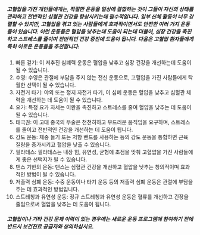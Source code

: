 ##### 고혈압을 가진 개인들에게는, 적절한 운동을 일상에 결합하는 것이 그들이 자신의 상태를 관리하고 전반적인 심혈관 건강을 향상시키는데 필수적입니다. 일부 신체 활동이 너무 강렬할 수 있지만, 고혈압을 겪고 있는 사람들에게 효과적이면서도 안전한 여러 가지 운동들이 있습니다. 이런 운동들은 혈압을 낮추는데 도움이 되는데 더불어, 심장 건강을 촉진하고 스트레스를 줄이며 전반적인 건강 증진에 도움이 됩니다. 다음은 고혈압 환자들에게 특히 이로운 운동들을 추천합니다: 

1. 빠른 걷기: 이 저추진 심폐력 운동은 혈압을 낮추고 심장 건강을 개선하는데 도움이 될 수 있습니다.
2. 수영: 수영은 관절에 부담을 주지 않는 전신 운동으로, 고혈압을 가진 사람들에게 탁월한 선택이 될 수 있습니다.
3. 자전거 타기: 야외 또는 정지 자전거 타기, 이 심폐 운동은 혈압을 낮추고 심혈관 체력을 개선하는 데 도움이 될 수 있습니다.
4. 요가: 특정 요가 자세는 이완을 촉진하고 스트레스를 줄여 혈압을 낮추는 데 도움이 될 수 있습니다.
5. 태극권: 이 고대 중국의 무술은 천천히하고 부드러운 움직임을 요구하며, 스트레스를 줄이고 전반적인 건강을 개선하는 데 도움이 됩니다.
6. 강도 운동: 체중 들기 또는 저항 밴드를 사용하는 등의 강도 운동을 통합하면 근육 질량을 증가시키고 혈압을 낮출 수 있습니다.
7. 필라테스: 필라테스는 내장 힘, 유연성, 균형에 초점을 맞춰 고혈압을 가진 사람들에게 좋은 선택지가 될 수 있습니다.
8. 댄스 기반의 운동: 댄스는 심혈관 건강을 개선하고 혈압을 낮추는 창의적이며 효과적인 방법이 될 수 있습니다.
9. 저출력 심폐 운동: 수중 운동이나 타기 운동 등의 저출력 심폐 운동은 관절에 부담을 주는 데 효과적인 방법입니다.
10. 스트레칭과 유연성 운동: 정규 스트레칭과 유연성 운동은 혈류를 개선하고 긴장을 줄임으로써 혈압을 낮추는 데 도움이 됩니다.

##### 고혈압이나 기타 건강 문제 이력이 있는 경우에는 새로운 운동 프로그램에 참여하기 전에 반드시 보건진료 공급자와 상의하십시오.